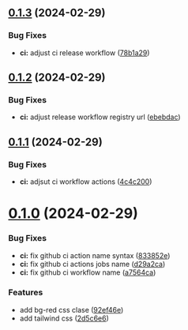 ## [0.1.3](https://github.com/alancleyton/awesome-ui/compare/v0.1.2...v0.1.3) (2024-02-29)


### Bug Fixes

* **ci:** adjust ci release workflow ([78b1a29](https://github.com/alancleyton/awesome-ui/commit/78b1a29e87a8c9015d032fd9d2bc24abbbf422f8))



## [0.1.2](https://github.com/alancleyton/awesome-ui/compare/v0.1.1...v0.1.2) (2024-02-29)


### Bug Fixes

* **ci:** adjust release workflow registry url ([ebebdac](https://github.com/alancleyton/awesome-ui/commit/ebebdac71169be5acd2f4c1523dabd7d13d5a716))



## [0.1.1](https://github.com/alancleyton/awesome-ui/compare/v0.1.0...v0.1.1) (2024-02-29)


### Bug Fixes

* **ci:** adjsut ci workflow actions ([4c4c200](https://github.com/alancleyton/awesome-ui/commit/4c4c2004e429bdafe02dce9900409cfb656b0745))



# [0.1.0](https://github.com/alancleyton/awesome-ui/compare/2d5c6e6d66645412f2a8655366faa2ce6794a236...v0.1.0) (2024-02-29)


### Bug Fixes

* **ci:** fix github ci action name syntax ([833852e](https://github.com/alancleyton/awesome-ui/commit/833852ee8bed797a8e2d8c92b0d57d7dd27dcfc2))
* **ci:** fix github ci actions jobs name ([d29a2ca](https://github.com/alancleyton/awesome-ui/commit/d29a2ca6a1f249c8e2d90f1e6d796d26162a26dd))
* **ci:** fix github ci workflow name ([a7564ca](https://github.com/alancleyton/awesome-ui/commit/a7564caeadda0eb4442630bfce78478fa6e6a011))


### Features

* add bg-red css clase ([92ef46e](https://github.com/alancleyton/awesome-ui/commit/92ef46e3ad3572d5b0c934b2300e101fb116a20d))
* add tailwind css ([2d5c6e6](https://github.com/alancleyton/awesome-ui/commit/2d5c6e6d66645412f2a8655366faa2ce6794a236))




